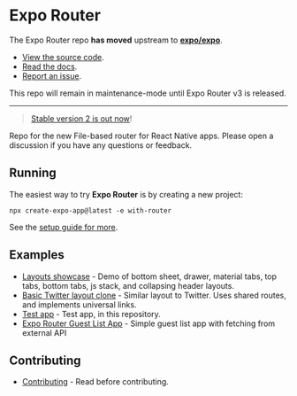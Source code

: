 # Expo Router

The Expo Router repo **has moved** upstream to [**expo/expo**](https://github.com/expo/expo/).
- [View the source code](https://github.com/expo/expo/tree/main/packages/expo-router).
- [Read the docs](https://docs.expo.dev/router/introduction/).
- [Report an issue](https://github.com/expo/expo/issues/new?assignees=&labels=needs+validation%2CRouter&projects=&template=bug_report_router.yml).

This repo will remain in maintenance-mode until Expo Router v3 is released.

---

> [Stable version 2 is out now](https://blog.expo.dev/introducing-expo-router-v2-3850fd5c3ca1)!

Repo for the new File-based router for React Native apps. Please open a discussion if you have any questions or feedback.

## Running

The easiest way to try **Expo Router** is by creating a new project:

```
npx create-expo-app@latest -e with-router
```

See the [setup guide for more](https://docs.expo.dev/router/installation/).

## Examples

- [Layouts showcase](https://github.com/EvanBacon/expo-router-layouts-example) - Demo of bottom sheet, drawer, material tabs, top tabs, bottom tabs, js stack, and collapsing header layouts.
- [Basic Twitter layout clone](https://github.com/EvanBacon/expo-router-twitter) - Similar layout to Twitter. Uses shared routes, and implements universal links.
- [Test app](/apps/sandbox) - Test app, in this repository.
- [Expo Router Guest List App](https://github.com/hola-soy-milk/upleveled-react-native-expo) - Simple guest list app with fetching from external API

## Contributing

- [Contributing](/CONTRIBUTING.md) - Read before contributing.
